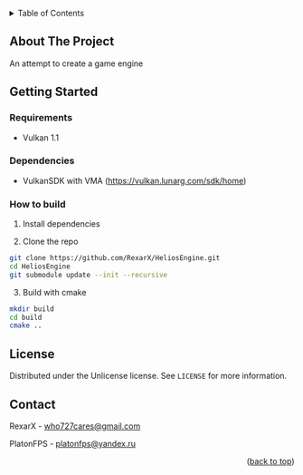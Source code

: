 <a name="readme-top"></a>

<details>
  <summary>Table of Contents</summary>
  <ol>
    <li>
      <a href="#about-the-project">About The Project</a>
    </li>
    <li>
      <a href="#getting-started">Getting Started</a>
      <ul>
        <li><a href="#requirements">Requirements</a></li>
        <li><a href="#how-to-build">How to build</a></li>
      </ul>
    </li>
    <li><a href="#license">License</a></li>
    <li><a href="#contact">Contact</a></li>
  </ol>
</details>



## About The Project

An attempt to create a game engine



## Getting Started

### Requirements
* Vulkan 1.1



### Dependencies
* VulkanSDK with VMA (https://vulkan.lunarg.com/sdk/home)



### How to build

1. Install dependencies

2. Clone the repo
  ```sh
  git clone https://github.com/RexarX/HeliosEngine.git
  cd HeliosEngine
  git submodule update --init --recursive
  ```
3. Build with cmake
  ```sh
  mkdir build
  cd build
  cmake ..
  ```



## License

Distributed under the Unlicense license. See `LICENSE` for more information.



## Contact

RexarX - who727cares@gmail.com

PlatonFPS - platonfps@yandex.ru

<p align="right">(<a href="#readme-top">back to top</a>)</p>
